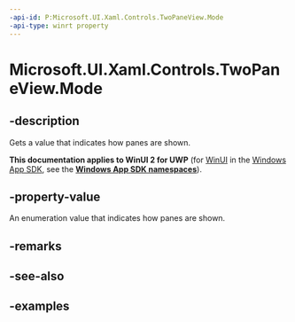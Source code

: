 ```yaml
---
-api-id: P:Microsoft.UI.Xaml.Controls.TwoPaneView.Mode
-api-type: winrt property
---
```


<!-- Property syntax.
public TwoPaneViewMode Mode { get; }
-->

# Microsoft.UI.Xaml.Controls.TwoPaneView.Mode

## -description

Gets a value that indicates how panes are shown.

**This documentation applies to WinUI 2 for UWP** (for [WinUI](/windows/apps/winui/winui3/) in the [Windows App SDK](/windows/apps/windows-app-sdk/), see the **[Windows App SDK namespaces](/windows/windows-app-sdk/api/winrt/)**).

## -property-value

An enumeration value that indicates how panes are shown.

## -remarks

## -see-also

## -examples

